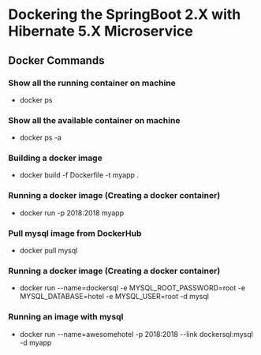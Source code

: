 # Dockering the SpringBoot 2.X with Hibernate 5.X Microservice

## Docker Commands

### Show all the running container on machine

- docker ps 



### Show all the available container on machine 

- docker ps -a                  



### Building a docker image 

- docker build -f Dockerfile -t myapp .



### Running a docker image (Creating a docker container)

- docker run -p 2018:2018 myapp



### Pull mysql image from DockerHub

- docker pull mysql



### Running a docker image (Creating a docker container)

- docker run --name=dockersql -e MYSQL_ROOT_PASSWORD=root -e MYSQL_DATABASE=hotel -e MYSQL_USER=root -d mysql



### Running an image with mysql 

- docker run --name=awesomehotel -p 2018:2018 --link dockersql:mysql -d myapp
